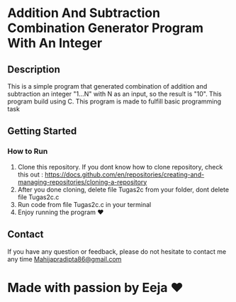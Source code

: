 # Addition And Subtraction Combination Generator Program With An Integer

## Description

This is a simple program that generated combination of addition and subtraction an integer "1...N" with N as an input, so the result is "10". This program build using C. This program is made to fulfill basic programming task

## Getting Started

### How to Run

1. Clone this repository. If you dont know how to clone repository, check this out :
   https://docs.github.com/en/repositories/creating-and-managing-repositories/cloning-a-repository
2. After you done cloning, delete file Tugas2c from your folder, dont delete file Tugas2c.c
3. Run code from file Tugas2c.c in your terminal
4. Enjoy running the program ❤️

## Contact

If you have any question or feedback, please do not hesitate to contact me any time 
Mahijapradipta86@gmail.com

# Made with passion by Eeja ❤️
